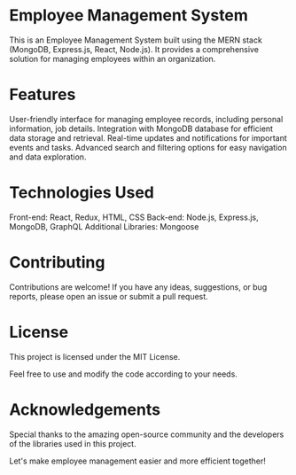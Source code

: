 # Employee Management System

This is an Employee Management System built using the MERN stack (MongoDB, Express.js, React, Node.js). It provides a comprehensive solution for managing employees within an organization.

# Features

User-friendly interface for managing employee records, including personal information, job details.
Integration with MongoDB database for efficient data storage and retrieval.
Real-time updates and notifications for important events and tasks.
Advanced search and filtering options for easy navigation and data exploration.


# Technologies Used

Front-end: React, Redux, HTML, CSS
Back-end: Node.js, Express.js, MongoDB, GraphQL
Additional Libraries: Mongoose

# Contributing

Contributions are welcome! If you have any ideas, suggestions, or bug reports, please open an issue or submit a pull request.

# License

This project is licensed under the MIT License.

Feel free to use and modify the code according to your needs.

# Acknowledgements

Special thanks to the amazing open-source community and the developers of the libraries used in this project.

Let's make employee management easier and more efficient together!
